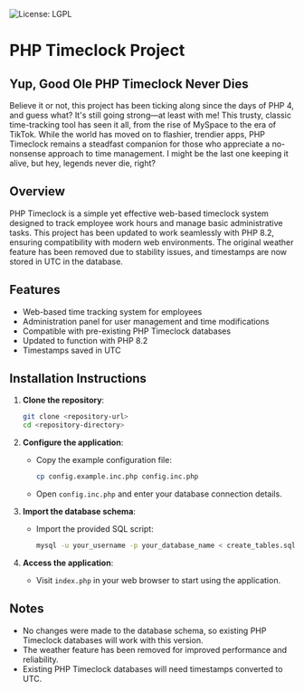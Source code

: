 ![License: LGPL](https://img.shields.io/badge/License-LGPL-blue.svg)

# PHP Timeclock Project

## Yup, Good Ole PHP Timeclock Never Dies
Believe it or not, this project has been ticking along since the days of PHP 4, and guess what? It's still going strong—at least with me! This trusty, classic time-tracking tool has seen it all, from the rise of MySpace to the era of TikTok. While the world has moved on to flashier, trendier apps, PHP Timeclock remains a steadfast companion for those who appreciate a no-nonsense approach to time management. I might be the last one keeping it alive, but hey, legends never die, right?

## Overview
PHP Timeclock is a simple yet effective web-based timeclock system designed to track employee work hours and manage basic administrative tasks. This project has been updated to work seamlessly with PHP 8.2, ensuring compatibility with modern web environments. The original weather feature has been removed due to stability issues, and timestamps are now stored in UTC in the database.

## Features
- Web-based time tracking system for employees
- Administration panel for user management and time modifications
- Compatible with pre-existing PHP Timeclock databases
- Updated to function with PHP 8.2
- Timestamps saved in UTC

## Installation Instructions
1. **Clone the repository**:
   ```bash
   git clone <repository-url>
   cd <repository-directory>
   ```

2. **Configure the application**:
   - Copy the example configuration file:
     ```bash
     cp config.example.inc.php config.inc.php
     ```
   - Open `config.inc.php` and enter your database connection details.

3. **Import the database schema**:
   - Import the provided SQL script:
     ```bash
     mysql -u your_username -p your_database_name < create_tables.sql
     ```

4. **Access the application**:
   - Visit `index.php` in your web browser to start using the application.

## Notes
- No changes were made to the database schema, so existing PHP Timeclock databases will work with this version.
- The weather feature has been removed for improved performance and reliability.
- Existing PHP Timeclock databases will need timestamps converted to UTC.